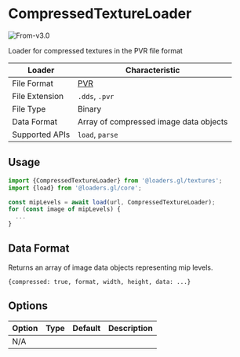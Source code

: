 # CompressedTextureLoader

<p class="badges">
  <img src="https://img.shields.io/badge/From-v3.0-blue.svg?style=flat-square" alt="From-v3.0" />
</p>

Loader for compressed textures in the PVR file format

| Loader         | Characteristic                                                                   |
| -------------- | -------------------------------------------------------------------------------- |
| File Format    | [PVR](http://cdn.imgtec.com/sdk-documentation/PVR+File+Format.Specification.pdf) |
| File Extension | `.dds`, `.pvr`                                                                   |
| File Type      | Binary                                                                           |
| Data Format    | Array of compressed image data objects                                           |
| Supported APIs | `load`, `parse`                                                                  |

## Usage

```js
import {CompressedTextureLoader} from '@loaders.gl/textures';
import {load} from '@loaders.gl/core';

const mipLevels = await load(url, CompressedTextureLoader);
for (const image of mipLevels) {
  ...
}
```

## Data Format

Returns an array of image data objects representing mip levels.

`{compressed: true, format, width, height, data: ...}`

## Options

| Option | Type | Default | Description |
| ------ | ---- | ------- | ----------- |
| N/A    |      |         |             |
